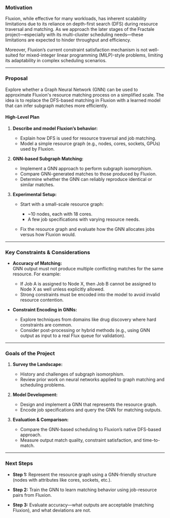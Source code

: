 ### Motivation

Fluxion, while effective for many workloads, has inherent scalability limitations due to its reliance on depth-first search (DFS) during resource traversal and matching. As we approach the later stages of the Fractale project—especially with its multi-cluster scheduling needs—these limitations are expected to hinder throughput and efficiency.

Moreover, Fluxion’s current constraint satisfaction mechanism is not well-suited for mixed-integer linear programming (MILP)-style problems, limiting its adaptability in complex scheduling scenarios.

---

### Proposal

Explore whether a Graph Neural Network (GNN) can be used to approximate Fluxion's resource matching process on a simplified scale. The idea is to replace the DFS-based matching in Fluxion with a learned model that can infer subgraph matches more efficiently.

#### High-Level Plan

1. **Describe and model Fluxion’s behavior:**
    - Explain how DFS is used for resource traversal and job matching.
    - Model a simple resource graph (e.g., nodes, cores, sockets, GPUs) used by Fluxion.
        
2. **GNN-based Subgraph Matching:**
    - Implement a GNN approach to perform subgraph isomorphism.
    - Compare GNN-generated matches to those produced by Fluxion.
    - Determine whether the GNN can reliably reproduce identical or similar matches.
        
3. **Experimental Setup:**
    - Start with a small-scale resource graph:
        - ~10 nodes, each with 18 cores.
        - A few job specifications with varying resource needs.
            
    - Fix the resource graph and evaluate how the GNN allocates jobs versus how Fluxion would.

---

### Key Constraints & Considerations

- **Accuracy of Matching:**  
    GNN output must not produce multiple conflicting matches for the same resource. For example:
    - If Job A is assigned to Node X, then Job B cannot be assigned to Node X as well unless explicitly allowed.
    - Strong constraints must be encoded into the model to avoid invalid resource contention.
        
- **Constraint Encoding in GNNs:**
    - Explore techniques from domains like drug discovery where hard constraints are common.
    - Consider post-processing or hybrid methods (e.g., using GNN output as input to a real Flux queue for validation).
        

---

### Goals of the Project

1. **Survey the Landscape:**
    - History and challenges of subgraph isomorphism.
    - Review prior work on neural networks applied to graph matching and scheduling problems.

2. **Model Development:**
    - Design and implement a GNN that represents the resource graph.
    - Encode job specifications and query the GNN for matching outputs.

3. **Evaluation & Comparison:**
    - Compare the GNN-based scheduling to Fluxion’s native DFS-based approach.
    - Measure output match quality, constraint satisfaction, and time-to-match.
        

---

### Next Steps

- **Step 1:** Represent the resource graph using a GNN-friendly structure (nodes with attributes like cores, sockets, etc.).
    
- **Step 2:** Train the GNN to learn matching behavior using job-resource pairs from Fluxion.
    
- **Step 3:** Evaluate accuracy—what outputs are acceptable (matching Fluxion), and what deviations are not.
